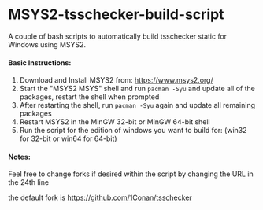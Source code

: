 # MSYS2-tsschecker-build-script
A couple of bash scripts to automatically build tsschecker static for Windows using MSYS2.

#### Basic Instructions:
1. Download and Install MSYS2 from: https://www.msys2.org/
2. Start the "MSYS2 MSYS" shell and run <code>pacman -Syu</code> and update all of the packages, restart the shell when prompted
3. After restarting the shell, run <code>pacman -Syu</code> again and update all remaining packages
4. Restart MSYS2 in the MinGW 32-bit or MinGW 64-bit shell
5. Run the script for the edition of windows you want to build for: (win32 for 32-bit or win64 for 64-bit)

#### Notes:
Feel free to change forks if desired within the script by changing the URL in the 24th line

the default fork is https://github.com/1Conan/tsschecker
